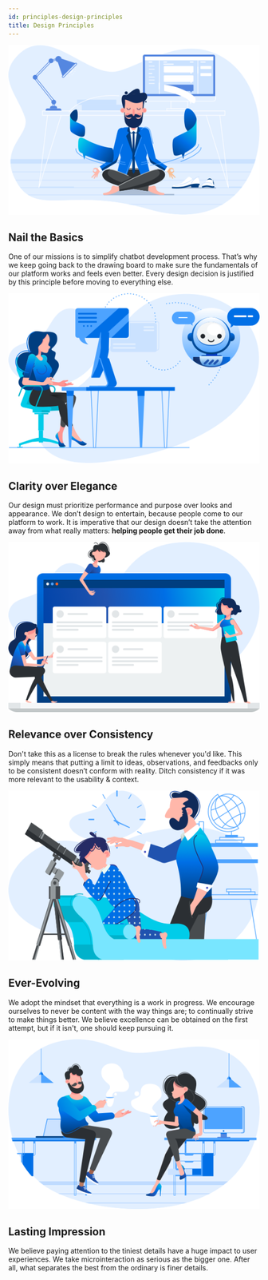 ```yaml
---
id: principles-design-principles
title: Design Principles
---
```


<md-row class="principle">
<md-col md="5" class="principle-image">

![principles-1](../assets/images/principles-1.png)

</md-col>
<md-col class="principle-content">

## Nail the Basics

One of our missions is to simplify chatbot development process. That’s why we keep going back to the drawing board to make sure the fundamentals of our platform works and feels even better. Every design decision is justified by this principle before moving to everything else.

</md-col>
</md-row>

<md-row class="principle">
<md-col md="5" class="principle-image">

![principles-2](../assets/images/principles-2.png)

</md-col>
<md-col class="principle-content">

## Clarity over Elegance

Our design must prioritize performance and purpose over looks and appearance. We don’t design to entertain, because people come to our platform to work. It is imperative that our design doesn’t take the attention away from what really matters: **helping people get their job done**.

</md-col>
</md-row>

<md-row class="principle">
<md-col md="5" class="principle-image">

![principles-3](../assets/images/principles-3.png)

</md-col>
<md-col class="principle-content">

## Relevance over Consistency

Don't take this as a license to break the rules whenever you'd like. This simply means that putting a limit to ideas, observations, and feedbacks only to be consistent doesn’t conform with reality. Ditch consistency if it was more relevant to the usability & context.

</md-col>
</md-row>

<md-row class="principle">
<md-col md="5" class="principle-image">

![principles-4](../assets/images/principles-4.png)

</md-col>
<md-col class="principle-content">

## Ever-Evolving

We adopt the mindset that everything is a work in progress. We encourage ourselves to never be content with the way things are; to continually strive to make things better. We believe excellence can be obtained on the first attempt, but if it isn't, one should keep pursuing it.

</md-col>
</md-row>

<md-row class="principle">
<md-col md="5" class="principle-image">

![principles-5](../assets/images/principles-5.png)

</md-col>
<md-col class="principle-content">

## Lasting Impression

We believe paying attention to the tiniest details have a huge impact to user experiences. We take microinteraction as serious as the bigger one. After all, what separates the best from the ordinary is finer details.

</md-col>
</md-row>
